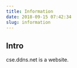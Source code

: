 ```yaml
---
title: Information
date: 2018-09-15 07:42:34
slug: information
---
```


## Intro

cse.ddns.net is a website. 


